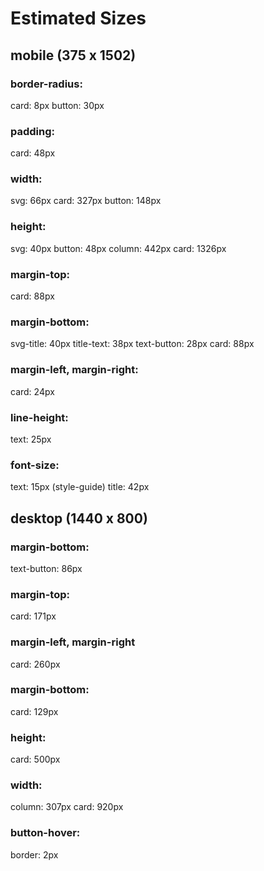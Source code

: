 # Estimated Sizes

## mobile (375 x 1502)

### border-radius:
card: 8px
button: 30px

### padding:
card: 48px

### width:
svg: 66px
card: 327px
button: 148px

### height:
svg: 40px
button: 48px
column: 442px
card: 1326px

### margin-top:
card: 88px

### margin-bottom:
svg-title: 40px
title-text: 38px
text-button: 28px
card: 88px

### margin-left, margin-right:
card: 24px

### line-height:
text: 25px

### font-size: 
text: 15px (style-guide)
title: 42px


## desktop (1440 x 800)

### margin-bottom:
text-button: 86px

### margin-top:
card: 171px

### margin-left, margin-right
card: 260px

### margin-bottom:
card: 129px

### height:
card: 500px

### width:
column: 307px
card: 920px

### button-hover:
border: 2px
